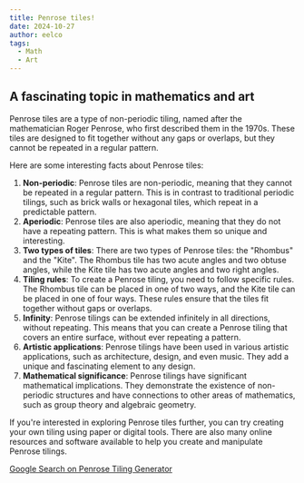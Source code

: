 ```yaml
---
title: Penrose tiles!
date: 2024-10-27
author: eelco
tags: 
  - Math
  - Art
---
```


## A fascinating topic in mathematics and art

Penrose tiles are a type of non-periodic tiling, named after the mathematician Roger Penrose, who first described them in the 1970s. These tiles are designed to fit together without any gaps or overlaps, but they cannot be repeated in a regular pattern.

Here are some interesting facts about Penrose tiles:

1. **Non-periodic**: Penrose tiles are non-periodic, meaning that they cannot be repeated in a regular pattern. This is in contrast to traditional periodic tilings, such as brick walls or hexagonal tiles, which repeat in a predictable pattern.
2. **Aperiodic**: Penrose tiles are also aperiodic, meaning that they do not have a repeating pattern. This is what makes them so unique and interesting.
3. **Two types of tiles**: There are two types of Penrose tiles: the "Rhombus" and the "Kite". The Rhombus tile has two acute angles and two obtuse angles, while the Kite tile has two acute angles and two right angles.
4. **Tiling rules**: To create a Penrose tiling, you need to follow specific rules. The Rhombus tile can be placed in one of two ways, and the Kite tile can be placed in one of four ways. These rules ensure that the tiles fit together without gaps or overlaps.
5. **Infinity**: Penrose tilings can be extended infinitely in all directions, without repeating. This means that you can create a Penrose tiling that covers an entire surface, without ever repeating a pattern.
6. **Artistic applications**: Penrose tilings have been used in various artistic applications, such as architecture, design, and even music. They add a unique and fascinating element to any design.
7. **Mathematical significance**: Penrose tilings have significant mathematical implications. They demonstrate the existence of non-periodic structures and have connections to other areas of mathematics, such as group theory and algebraic geometry.

If you're interested in exploring Penrose tiles further, you can try creating your own tiling using paper or digital tools. There are also many online resources and software available to help you create and manipulate Penrose tilings.

[Google Search on Penrose Tiling Generator](https://www.google.com/search?q=penrose+tiling+generator)
